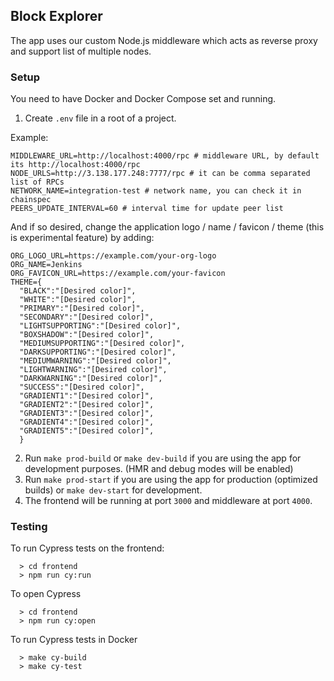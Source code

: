 ## Block Explorer

The app uses our custom Node.js middleware which acts as reverse proxy and support list of multiple nodes.

### Setup

You need to have Docker and Docker Compose set and running.

1. Create `.env` file in a root of a project.

Example:
```
MIDDLEWARE_URL=http://localhost:4000/rpc # middleware URL, by default its http://localhost:4000/rpc
NODE_URLS=http://3.138.177.248:7777/rpc # it can be comma separated list of RPCs
NETWORK_NAME=integration-test # network name, you can check it in chainspec
PEERS_UPDATE_INTERVAL=60 # interval time for update peer list
```

And if so desired, change the application logo / name / favicon / theme (this is experimental feature) by adding:

```
ORG_LOGO_URL=https://example.com/your-org-logo
ORG_NAME=Jenkins
ORG_FAVICON_URL=https://example.com/your-favicon
THEME={
  "BLACK":"[Desired color]",
  "WHITE":"[Desired color]",
  "PRIMARY":"[Desired color]",
  "SECONDARY":"[Desired color]",
  "LIGHTSUPPORTING":"[Desired color]",
  "BOXSHADOW":"[Desired color]",
  "MEDIUMSUPPORTING":"[Desired color]",
  "DARKSUPPORTING":"[Desired color]",
  "MEDIUMWARNING":"[Desired color]",
  "LIGHTWARNING":"[Desired color]",
  "DARKWARNING":"[Desired color]",
  "SUCCESS":"[Desired color]",
  "GRADIENT1":"[Desired color]",
  "GRADIENT2":"[Desired color]",
  "GRADIENT3":"[Desired color]",
  "GRADIENT4":"[Desired color]",
  "GRADIENT5":"[Desired color]",
  }
```

2. Run `make prod-build` or `make dev-build` if you are using the app for development purposes. (HMR and debug modes will be enabled)
3. Run `make prod-start` if you are using the app for production (optimized builds) or `make dev-start` for development. 
4. The frontend will be running at port `3000` and middleware at port `4000`.

### Testing
To run Cypress tests on the frontend:
```
  > cd frontend
  > npm run cy:run
```

To open Cypress
```
  > cd frontend
  > npm run cy:open
```

To run Cypress tests in Docker
```
  > make cy-build
  > make cy-test
```
